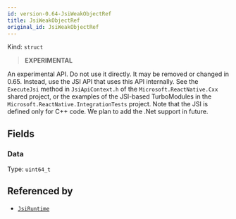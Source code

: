 ```yaml
---
id: version-0.64-JsiWeakObjectRef
title: JsiWeakObjectRef
original_id: JsiWeakObjectRef
---
```


Kind: `struct`

> **EXPERIMENTAL**

An experimental API. Do not use it directly. It may be removed or changed in 0.65. Instead, use the JSI API that uses this API internally.
See the `ExecuteJsi` method in `JsiApiContext.h` of the `Microsoft.ReactNative.Cxx` shared project, or the examples of the JSI-based TurboModules in the `Microsoft.ReactNative.IntegrationTests` project.
Note that the JSI is defined only for C++ code. We plan to add the .Net support in future.

## Fields
### Data
Type: `uint64_t`



## Referenced by
- [`JsiRuntime`](JsiRuntime)
